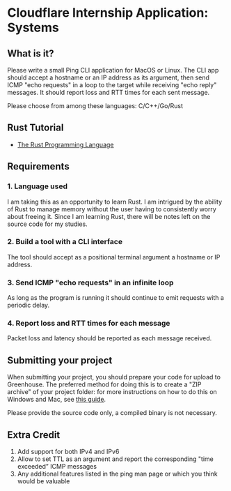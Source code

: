 # Cloudflare Internship Application: Systems

## What is it?

Please write a small Ping CLI application for MacOS or Linux.
The CLI app should accept a hostname or an IP address as its argument, then send ICMP "echo requests" in a loop to the target while receiving "echo reply" messages.
It should report loss and RTT times for each sent message.

Please choose from among these languages: C/C++/Go/Rust

## Rust Tutorial

- [The Rust Programming Language](https://doc.rust-lang.org/book/index.html)

## Requirements

### 1. Language used

I am taking this as an opportunity to learn Rust. I am intrigued by the ability of Rust to manage memory without the user having to consistently worry about freeing it. Since I am learning Rust, there will be notes left on the source code for my studies.

### 2. Build a tool with a CLI interface

The tool should accept as a positional terminal argument a hostname or IP address.

### 3. Send ICMP "echo requests" in an infinite loop

As long as the program is running it should continue to emit requests with a periodic delay.

### 4. Report loss and RTT times for each message

Packet loss and latency should be reported as each message received.

## Submitting your project

When submitting your project, you should prepare your code for upload to Greenhouse. The preferred method for doing this is to create a "ZIP archive" of your project folder: for more instructions on how to do this on Windows and Mac, see [this guide](https://www.sweetwater.com/sweetcare/articles/how-to-zip-and-unzip-files/).

Please provide the source code only, a compiled binary is not necessary.

## Extra Credit

1. Add support for both IPv4 and IPv6
2. Allow to set TTL as an argument and report the corresponding "time exceeded” ICMP messages
3. Any additional features listed in the ping man page or which you think would be valuable
